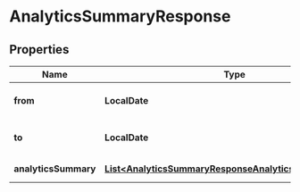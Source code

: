 

# AnalyticsSummaryResponse


## Properties

| Name | Type | Description | Notes |
|------------ | ------------- | ------------- | -------------|
|**from** | **LocalDate** | The queried start date |  [optional] |
|**to** | **LocalDate** | The queried end date. |  [optional] |
|**analyticsSummary** | [**List&lt;AnalyticsSummaryResponseAnalyticsSummaryInner&gt;**](AnalyticsSummaryResponseAnalyticsSummaryInner.md) | Analytics Summary. |  [optional] |



